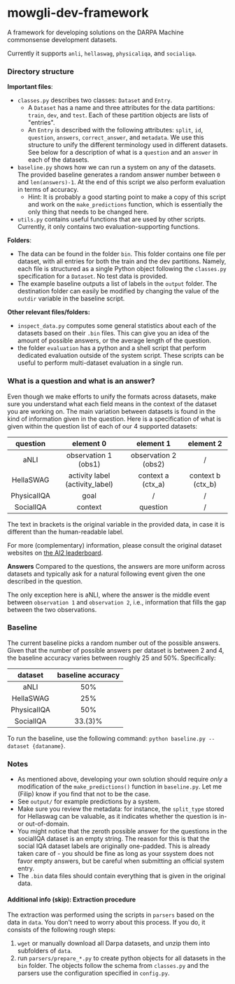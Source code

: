 # mowgli-dev-framework
A framework for developing solutions on the DARPA Machine commonsense development datasets.

Currently it supports `anli`, `hellaswag`, `physicaliqa`, and `socialiqa`.

### Directory structure

**Important files**:
* `classes.py` describes two classes: `Dataset` and `Entry`. 
  * A `Dataset` has a name and three attributes for the data partitions: `train`, `dev`, and `test`. Each of these partition objects are lists of "entries". 
  * An `Entry` is described with the following attributes: `split`, `id`, `question`, `answers`, `correct_answer`, and `metadata`. 
We use this structure to unify the different terminology used in different datasets. See below for a description of what is a `question` and an `answer` in each of the datasets.
* `baseline.py` shows how we can run a system on any of the datasets. The provided baseline generates a random answer number between `0` and `len(answers)-1`. At the end of this script we also perform evaluation in terms of accuracy. 
  * Hint: It is probably a good starting point to make a copy of this script and work on the `make_predictions` function, which is essentially the only thing that needs to be changed here.
* `utils.py` contains useful functions that are used by other scripts. Currently, it only contains two evaluation-supporting functions.

**Folders**:

* The data can be found in the folder `bin`. This folder contains one file per dataset, with all entries for both the train and the dev partitions. Namely, each file is structured as a single Python object following the `classes.py` specification for a `Dataset`. No test data is provided.
* The example baseline outputs a list of labels in the `output` folder. The destination folder can easily be modified by changing the value of the `outdir` variable in the baseline script.

**Other relevant files/folders:**
* `inspect_data.py` computes some general statistics about each of the datasets based on their `.bin` files. This can give you an idea of the amount of possible answers, or the average length of the question.
* the folder `evaluation` has a python and a shell script that perform dedicated evaluation outside of the system script. These scripts can be useful to perform multi-dataset evaluation in a single run.

### What is a question and what is an answer?

Even though we make efforts to unify the formats across datasets, make sure you understand what each field means in the context of the dataset you are working on. The main variation between datasets is found in the kind of information given in the question. Here is a specification of what is given within the question list of each of our 4 supported datasets:

|   question  |            element 0            |       element 1      |     element 2     |
|:-----------:|:-------------------------------:|:--------------------:|:-----------------:|
|     aNLI    |       observation 1 (obs1)      | observation 2 (obs2) |         /         |
|  HellaSWAG  | activity label (activity_label) |  context a  (ctx_a)  | context b (ctx_b) |
| PhysicalIQA |               goal              |           /          |         /         |
|  SocialIQA  |             context             |       question       |         /         |

The text in brackets is the original variable in the provided data, in case it is different than the human-readable label. 

For more (complementary) information, please consult the original dataset websites on [the AI2 leaderboard](https://leaderboard.allenai.org/).

**Answers** Compared to the questions, the answers are more uniform across datasets and typically ask for a natural following event given the one described in the question. 

The only exception here is aNLI, where the answer is the middle event between `observation 1` and `observation 2`, i.e., information that fills the gap between the two observations.

### Baseline

The current baseline picks a random number out of the possible answers. Given that the number of possible answers per dataset is between 2 and 4, the baseline accuracy varies between roughly 25 and 50%. Specifically:

|   dataset   | baseline accuracy |
|:-----------:|:-----------------:|
|     aNLI    |        50%        |
|  HellaSWAG  |        25%        |
| PhysicalIQA |        50%        |
|  SocialIQA  |      33.(3)%      |

To run the baseline, use the following command: `python baseline.py --dataset {dataname}`.

### Notes

* As mentioned above, developing your own solution should require *only* a modification of the `make_predictions()` function in `baseline.py`. Let me (Filip) know if you find that not to be the case.
* See `output/` for example predictions by a system.
* Make sure you review the metadata: for instance, the `split_type` stored for Hellaswag can be valuable, as it indicates whether the question is in- or out-of-domain.
* You might notice that the zeroth possible answer for the questions in the socialIQA dataset is an empty string. The reason for this is that the social IQA dataset labels are originally one-padded. This is already taken care of - you should be fine as long as your ssystem does not favor empty answers, but be careful when submitting an official system entry.
* The `.bin` data files should contain everything that is given in the original data. 

#### Additional info (skip): Extraction procedure

The extraction was performed using the scripts in `parsers` based on the data in `data`. You don't need to worry about this process. If you do, it consists of the following rough steps:
1. `wget` or manually download all Darpa datasets, and unzip them into subfolders of `data`.
2. run `parsers/prepare_*.py` to create python objects for all datasets in the `bin` folder. The objects follow the schema from `classes.py` and the parsers use the configuration specified in `config.py`.
